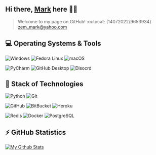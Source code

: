 ## Hi there, [Mark](https://github.com/Markushik) here 👋🏼


> Welcome to my page on GitHub! :octocat:
(14072022/9653934)
zem_mark@yahoo.com

## 💻 Operating Systems & Tools

 ![Windows](https://img.shields.io/badge/-Windows-0078D6?logo=Windows&logoColor=white&style=for-the-badge)
 ![Fedora Linux](https://img.shields.io/badge/-Fedora%20Linux-51A2DA?logo=Fedora&logoColor=white&style=for-the-badge)
 ![macOS](https://img.shields.io/badge/-OS%20X%20El%20Capitan-323031?logo=macOS&logoColor=white&style=for-the-badge)
 
 ![PyCharm](https://img.shields.io/badge/-PyCharm-2a9134?logo=PyCharm&logoColor=white&style=for-the-badge)
 ![GitHub Desktop](https://img.shields.io/badge/-GitHub%20Desktop-7a007a?logo=GitHub&logoColor=white&style=for-the-badge)
 ![Disocrd](https://img.shields.io/badge/-Discord-5865F2?logo=Discord&logoColor=white&style=for-the-badge)
 

## 🚀 Stack of Technologies
 ![Python](https://img.shields.io/badge/-Pyhton-3776AB?logo=Python&logoColor=white&style=for-the-badge)
 ![Git](https://img.shields.io/badge/-Git-F05032?logo=Git&logoColor=white&style=for-the-badge)

 ![GitHub](https://img.shields.io/badge/-GitHub-181717?logo=GitHub&logoColor=white&style=for-the-badge)
 ![BitBucket](https://img.shields.io/badge/-Bitbucket-0052CC?logo=Bitbucket&logoColor=white&style=for-the-badge)
 ![Heroku](https://img.shields.io/badge/-Heroku-430098?logo=Heroku&logoColor=white&style=for-the-badge)

 ![Redis](https://img.shields.io/badge/-Redis-DC382D?logo=Redis&logoColor=white&style=for-the-badge)
 ![Docker](https://img.shields.io/badge/-Docker-2496ED?logo=Docker&logoColor=white&style=for-the-badge)
 ![PostgreSQL](https://img.shields.io/badge/-PostgreSQL-4169E1?logo=PostgreSQL&logoColor=white&style=for-the-badge)

## ⚡ GitHub Statistics

  [![My Github Stats](https://github-readme-stats.vercel.app/api?username=Markushik&layout=compact&hide_border=true&hide_title=true&count_private=true&include_all_commits=true&show_icons=true&bg_color=00000000&text_color=c3c6ce&icon_color=4e64f7)](https://github.com/Markushik)
